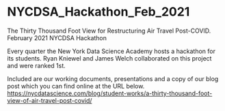 # NYCDSA_Hackathon_Feb_2021
The Thirty Thousand Foot View for Restructuring Air Travel Post-COVID. February 2021 NYCDSA Hackathon


Every quarter the New York Data Science Academy hosts a hackathon for its students.
Ryan Kniewel and James Welch collaborated on this project and were ranked 1st.

Included are our working documents, presentations and a copy of our blog post which you can find online at the URL below.
https://nycdatascience.com/blog/student-works/a-thirty-thousand-foot-view-of-air-travel-post-covid/ 
